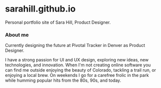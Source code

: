 # sarahill.github.io
Personal portfolio site of Sara Hill, Product Designer.

### About me
Currently designing the future at Pivotal Tracker in Denver as Product Designer.

I have a strong passion for UI and UX design, exploring new ideas, new technologies, and innovation. When I'm not creating online software you can find me outside enjoying the beauty of Colorado, tackling a trail run, or enjoying a local brew. On weekends I go for a carefree frolic in the park while humming popular hits from the 80s, 90s, and today.
